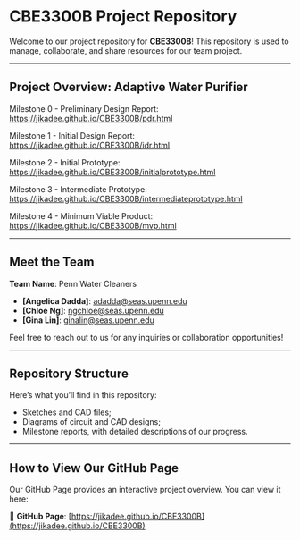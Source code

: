 # CBE3300B Project Repository 

Welcome to our project repository for **CBE3300B**! This repository is used to manage, collaborate, and share resources for our team project.

---

## Project Overview: Adaptive Water Purifier

Milestone 0 - Preliminary Design Report: https://jikadee.github.io/CBE3300B/pdr.html 

Milestone 1 - Initial Design Report: https://jikadee.github.io/CBE3300B/idr.html

Milestone 2 - Initial Prototype: https://jikadee.github.io/CBE3300B/initialprototype.html

Milestone 3 - Intermediate Prototype: https://jikadee.github.io/CBE3300B/intermediateprototype.html

Milestone 4 - Minimum Viable Product: https://jikadee.github.io/CBE3300B/mvp.html

---

## Meet the Team
**Team Name**: Penn Water Cleaners
- **[Angelica Dadda]**: adadda@seas.upenn.edu
- **[Chloe Ng]**: ngchloe@seas.upenn.edu
- **[Gina Lin]**: ginalin@seas.upenn.edu

Feel free to reach out to us for any inquiries or collaboration opportunities!

---

## Repository Structure

Here’s what you’ll find in this repository:

- Sketches and CAD files;
- Diagrams of circuit and CAD designs;
- Milestone reports, with detailed descriptions of our progress.

---

## How to View Our GitHub Page

Our GitHub Page provides an interactive project overview. You can view it here:

🔗 **GitHub Page**: [https://jikadee.github.io/CBE3300B](https://jikadee.github.io/CBE3300B)


